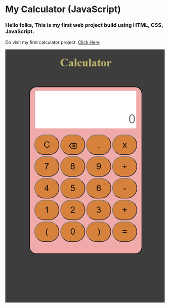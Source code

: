 # My  Calculator (JavaScript)
### Hello folks, This is my first web project build using HTML, CSS, JavaScript.
Do visit my first calculator project. [Click Here](https://tejascalculator.netlify.app/).

![Preview](./PreviewIMG.png)
